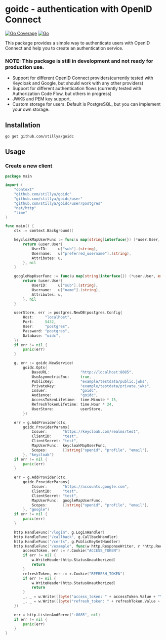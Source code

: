 # goidc - authentication with OpenID Connect

[![Go Coverage](https://github.com/stillya/goidc/wiki/coverage.svg)](https://raw.githack.com/wiki/stillya/goidc/coverage.html)
[![Go](https://github.com/stillya/goidc/actions/workflows/go.yml/badge.svg)](https://github.com/stillya/goidc/actions/workflows/go.yml)

This package provides a simple way to authenticate users with OpenID Connect and help you to create an authentication service.

### NOTE: This package is still in development and not ready for production use.

* Support for different OpenID Connect providers(currently tested with Keycloak and Google, but should work with any other providers)
* Support for different authentication flows (currently tested with Authorization Code Flow, but others in progress)
* JWKS and PEM key support.
* Custom storage for users. Default is PostgreSQL, but you can implement your own storage.

## Installation

```bash
go get github.com/stillya/goidc
```

## Usage

### Create a new client

```go
package main

import (
	"context"
	"github.com/stillya/goidc"
	"github.com/stillya/goidc/user"
	"github.com/stillya/goidc/user/postgres"
	"net/http"
	"time"
)

func main() {
	ctx := context.Background()

	keycloakMapUserFunc := func(u map[string]interface{}) (*user.User, error) {
		return &user.User{
			UserID:     u["sub"].(string),
			Username:   u["preferred_username"].(string),
			Attributes: u,
		}, nil
	}

	googleMapUserFunc := func(u map[string]interface{}) (*user.User, error) {
		return &user.User{
			UserID:     u["sub"].(string),
			Username:   u["name"].(string),
			Attributes: u,
		}, nil
	}

	userStore, err := postgres.NewDB(postgres.Config{
		Host:     "localhost",
		Port:     5432,
		User:     "postgres",
		Password: "postgres",
		Database: "oidc",
	})
	if err != nil {
		panic(err)
	}

	g, err := goidc.NewService(
		goidc.Opts{
			BaseURL:              "http://localhost:8085",
			UseAsymmetricEnc:     true,
			PublicKey:            "example/testdata/public.jwks",
			PrivateKey:           "example/testdata/private.jwks",
			Issuer:               "goidc",
			Audience:             "goidc",
			AccessTokenLifetime:  time.Minute * 15,
			RefreshTokenLifetime: time.Hour * 24,
			UserStore:            userStore,
		})

	err = g.AddProvider(ctx,
		goidc.ProviderParams{
			Issuer:       "https://keycloak.com/realms/test",
			ClientID:     "test",
			ClientSecret: "test",
			MapUserFunc:  keycloakMapUserFunc,
			Scopes:       []string{"openid", "profile", "email"},
		}, "keycloak")
	if err != nil {
		panic(err)
	}

	err = g.AddProvider(ctx,
		goidc.ProviderParams{
			Issuer:       "https://accounts.google.com",
			ClientID:     "test",
			ClientSecret: "test",
			MapUserFunc:  googleMapUserFunc,
			Scopes:       []string{"openid", "profile", "email"},
		}, "google")
	if err != nil {
		panic(err)
	}

	http.HandleFunc("/login", g.LoginHandler)
	http.HandleFunc("/callback", g.CallbackHandler)
	http.HandleFunc("/certs", g.PublicKeySetHandler)
	http.HandleFunc("/example", func(w http.ResponseWriter, r *http.Request) {
		accessToken, err := r.Cookie("ACCESS_TOKEN")
		if err != nil {
			w.WriteHeader(http.StatusUnauthorized)
			return
		}
		refreshToken, err := r.Cookie("REFRESH_TOKEN")
		if err != nil {
			w.WriteHeader(http.StatusUnauthorized)
			return
		}
		_, _ = w.Write([]byte("access_token: " + accessToken.Value + "\n"))
		_, _ = w.Write([]byte("refresh_token: " + refreshToken.Value + "\n"))
	})

	err = http.ListenAndServe(":8085", nil)
	if err != nil {
		panic(err)
	}
}
```



